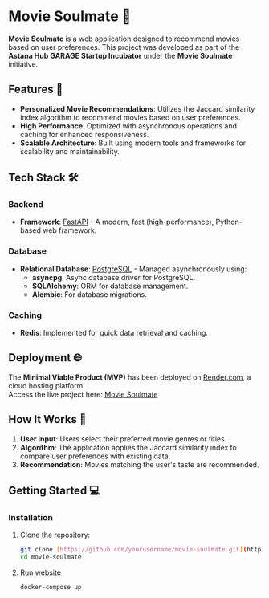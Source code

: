 # Movie Soulmate 🎥

**Movie Soulmate** is a web application designed to recommend movies based on user preferences. This project was developed as part of the **Astana Hub GARAGE Startup Incubator** under the **Movie Soulmate** initiative.

## Features 🚀

- **Personalized Movie Recommendations**: Utilizes the Jaccard similarity index algorithm to recommend movies based on user preferences.
- **High Performance**: Optimized with asynchronous operations and caching for enhanced responsiveness.
- **Scalable Architecture**: Built using modern tools and frameworks for scalability and maintainability.

## Tech Stack 🛠️

### Backend
- **Framework**: [FastAPI](https://fastapi.tiangolo.com/) - A modern, fast (high-performance), Python-based web framework.
  
### Database
- **Relational Database**: [PostgreSQL](https://www.postgresql.org/) - Managed asynchronously using:
  - **asyncpg**: Async database driver for PostgreSQL.
  - **SQLAlchemy**: ORM for database management.
  - **Alembic**: For database migrations.

### Caching
- **Redis**: Implemented for quick data retrieval and caching.


## Deployment 🌐

The **Minimal Viable Product (MVP)** has been deployed on [Render.com](https://render.com/), a cloud hosting platform.  
Access the live project here: [Movie Soulmate](https://fastapi-g23k.onrender.com/pages/)

## How It Works 🤔

1. **User Input**: Users select their preferred movie genres or titles.
2. **Algorithm**: The application applies the Jaccard similarity index to compare user preferences with existing data.
3. **Recommendation**: Movies matching the user's taste are recommended.

## Getting Started 💻

### Installation

1. Clone the repository:
   ```bash
   git clone [https://github.com/yourusername/movie-soulmate.git](https://github.com/snazh/MoiveMatch2.0-FastAPI.git)
   cd movie-soulmate
2. Run website
   ```bash
   docker-compose up
